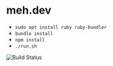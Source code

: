 # meh.dev

* `sudo apt install ruby ruby-bundler`
* `bundle install`
* `npm install`
* `./run.sh`

![Build Status](https://github.com/jspaetzel/meh.dev/workflows/CI/badge.svg?branch=master)
